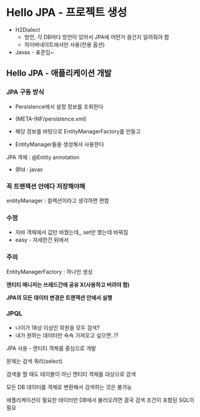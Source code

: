 # Hello JPA - 프로젝트 생성

- H2Dialect
  - 방언, 각 DB마다 방언이 있어서 JPA에 어떤거 쓸건지 알려줘야 함
  - 하이버네이트에서만 사용(전용 옵션)
- Javax - 표준임~



## Hello JPA - 애플리케이션 개발



### JPA 구동 방식

- Persistence에서 설정 정보를 조회한다
- (META-INF/persistence.xml)

- 해당 정보를 바탕으로 EntityManagerFactory를 만들고
- EntityManager들을 생성해서 사용한다



JPA 객체 : @Entity annotation

- @Id : javax



### 꼭 트랜잭션 안에다 저장해야해

entityManager : 컬렉션이라고 생각하면 편함

### 수정 

- 자바 객체에서 값만 바꿨는데,, set만 했는데 바꿔짐
- easy - 자세한건 뒤에서



### 주의

EntityManagerFactory : 하나만 생성

**엔티티 매니저는 쓰레드간에 공유 X(사용하고 버려야 함)**

**JPA의 모든 데이터 변경은 트랜잭션 안에서 실행**





### JPQL

- 나이가 18상 이상인 회원을 모두 검색?
- 내가 원하는 데이터만 쇽쇽 가져오고 싶으면..!?



JPA 사용 - 엔티티 객체를 중심으로 개발

문제는 검색 쿼리(select)

검색을 할 때도 테이블이 아닌 엔티티 객체를 대상으로 검색

모든 DB 데이터를 객체로 변환해서 검색하는 것은 불가능

애플리케이션이 필요한 데이터만 DB에서 불러오려면 결국 검색 조건이 포함된 SQL이 필요





